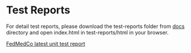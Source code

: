 # Test Reports

For detail test reports, please download the test-reports folder from [docs](/docs) directory and open index.html in test-reports/html in your browser.

[FedMedCo latest unit test report](Unit_Test_Results-All_Tests.pdf)


